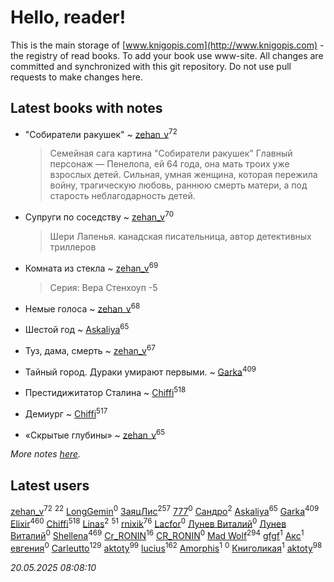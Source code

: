 # Hello, reader!
This is the main storage of [www.knigopis.com](http://www.knigopis.com) - the registry of read books.
To add your book use www-site. All changes are committed and synchronized with this git repository.
Do not use pull requests to make changes here.


## Latest books with notes
* "Собиратели ракушек" ~ [zehan_v](users/174/174598622-vkontakte)<sup>72</sup>
    > Семейная сага
    > картина "Собиратели ракушек"
    > Главный персонаж — Пенелопа, ей 64 года, она мать троих уже взрослых детей. Сильная, умная женщина, которая пережила войну, трагическую любовь, раннюю смерть матери, а под старость неблагодарность детей.

* Супруги по соседству ~ [zehan_v](users/174/174598622-vkontakte)<sup>70</sup>
    > Шери Лапенья. канадская писательница, автор детективных триллеров

* Комната из стекла ~ [zehan_v](users/174/174598622-vkontakte)<sup>69</sup>
    > Серия: Вера Стенхоуп -5

* Немые голоса ~ [zehan_v](users/174/174598622-vkontakte)<sup>68</sup>

* Шестой год ~ [Askaliya](users/326/326783541-vkontakte)<sup>65</sup>

* Туз, дама, смерть ~ [zehan_v](users/174/174598622-vkontakte)<sup>67</sup>

* Тайный город. Дураки умирают первыми. ~ [Garka](users/115/115753719718250012620-google)<sup>409</sup>

* Престидижитатор Сталина ~ [Chiffi](users/105/105831994080785626680-google)<sup>518</sup>

* Демиург ~ [Chiffi](users/105/105831994080785626680-google)<sup>517</sup>

* «Скрытые глубины» ~ [zehan_v](users/174/174598622-vkontakte)<sup>65</sup>


_More notes [here](latest_books_with_notes.md)._


## Latest users
[zehan_v](users/174/174598622-vkontakte)<sup>72</sup> 
[](users/105/105803270930838059244-google)<sup>22</sup> 
[LongGemin](users/115/115529136518387382118-google)<sup>0</sup> 
[ЗаяцЛис](users/112/112388384595246311466-google)<sup>257</sup> 
[777](users/110/110447263603270793076-google)<sup>0</sup> 
[Сандро](users/108/108237148933511407715-google)<sup>2</sup> 
[Askaliya](users/326/326783541-vkontakte)<sup>65</sup> 
[Garka](users/115/115753719718250012620-google)<sup>409</sup> 
[Elixir](users/115/115826717712507836033-google)<sup>460</sup> 
[Chiffi](users/105/105831994080785626680-google)<sup>518</sup> 
[Linas](users/111/111754056754751183886-google)<sup>2</sup> 
[](users/107/107756383717359753203-google)<sup>51</sup> 
[rnixik](users/116/116191270391964650818-google)<sup>76</sup> 
[Lacfor](users/100/100034469369076891567-google)<sup>0</sup> 
[Лунев Виталий](users/d51/d51d3296763ca6fa-liveid)<sup>0</sup> 
[Лунев Виталий](users/105/105094667890867197709-google)<sup>0</sup> 
[Shellena](users/134/13413591548892934957-mailru)<sup>469</sup> 
[Cr_RONIN](users/112/112090473416384685204-google)<sup>16</sup> 
[CR_RONIN](users/117/117421856236745123056-google)<sup>0</sup> 
[Mad Wolf](users/947/94738840-vkontakte)<sup>294</sup> 
[gfgf](users/116/116019493327313578692-google)<sup>1</sup> 
[Акс](users/105/105584644059159770670-google)<sup>1</sup> 
[евгения](users/108/108327816194861875647-google)<sup>0</sup> 
[Carleutto](users/118/118270319028469737508-google)<sup>129</sup> 
[aktoty](users/115/115891840326495240870-google)<sup>99</sup> 
[lucius](users/113/113248293394986559131-google)<sup>162</sup> 
[Amorphis](users/111/111813311426128919318-google)<sup>1</sup> 
[](users/537/5373417-vkontakte)<sup>0</sup> 
[Книголикая](users/118/118445323552824972692-google)<sup>1</sup> 
[aktoty](users/275/275766107-vkontakte)<sup>98</sup> 


_20.05.2025 08:08:10_
